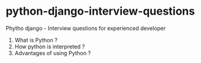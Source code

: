 # python-django-interview-questions
Phytho django - Interview questions for experienced developer

1. What is Python ?
2. How python is interpreted ?
3. Advantages of using Python ?
